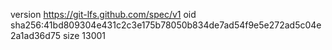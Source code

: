 version https://git-lfs.github.com/spec/v1
oid sha256:41bd809304e431c2c3e175b78050b834de7ad54f9e5e272ad5c04e2a1ad36d75
size 13001
